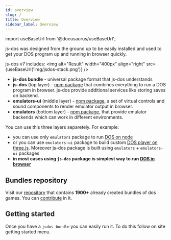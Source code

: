 ```yaml
---
id: overview
slug: /
title: Overview 
sidebar_label: Overview 
---
```

import useBaseUrl from '@docusaurus/useBaseUrl';

js-dos was designed from the ground up to be easily installed and used to get your DOS program up and running in browser quickly.

js-dos v7 includes:
<img alt="Result" width="400px" align="right" src={useBaseUrl('img/jsdos-stack.png')} />

* **js-dos bundle** - universal package format that js-dos understands
* **js-dos** (top layer) - [npm package](https://www.npmjs.com/package/js-dos/v/beta) that combines everything to run a DOS program in browser. js-dos provide additional services like storing saves on backend.
* **emulators-ui** (middle layer) - [npm package](https://www.npmjs.com/package/emulators-ui), a set of virtual controls and sound components to render emulator output in browser. 
* **emulators** (bottom layer) - [npm package](https://www.npmjs.com/package/emulators), that provide emulator backends which can work in different environments.

You can use this three layers separetely. For example:
* you can use only `emulators` package to run [DOS on node](node.md)
* or you can use `emulators-ui` package to build custom [DOS player on three.js](threejs.md). Moreover js-dos package is built using `emulators` + `emulators-ui` packages
* **in most cases using `js-dos` package is simplest way to run [DOS in browser](create-dosbox.md)**

## Bundles repository

Visit our [repository](https://dos.zone) that contains **1900+** already created bundles of dos games. You can [contribute](https://talks.dos.zone/t/read-first/44582) in it.

## Getting started

Once you have a `jsdos bundle` you can easily run it. To do this follow on site getting started menu.
